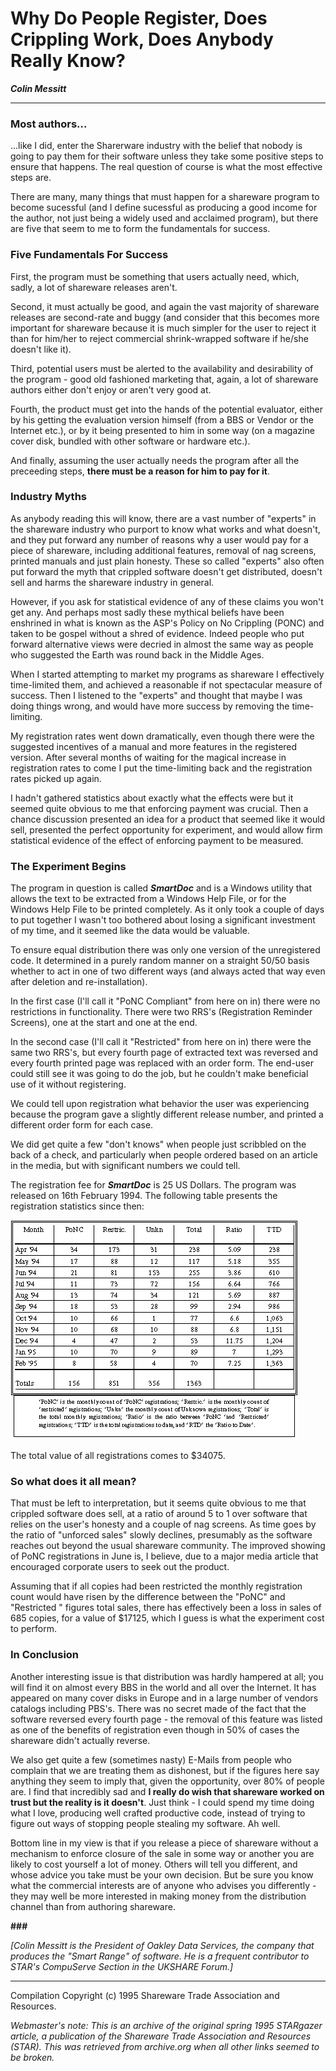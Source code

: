 # Why Do People Register, Does Crippling Work, Does Anybody Really Know?
**_Colin Messitt_**

---

### Most authors...

...like I did, enter the Sharerware industry with the belief that nobody
is going to pay them for their software unless they take some positive steps
to ensure that happens. The real question of course is what the most
effective steps are. 

There are many, many things that must happen for a shareware program to
become sucessful (and I define sucessful as producing a good income for the
author, not just being a widely used and acclaimed program), but there are
five that seem to me to form the fundamentals for success.

### Five Fundamentals For Success

First, the program must be something that users actually need, which,
sadly, a lot of shareware releases aren't.

Second, it must actually be good, and again the vast majority of
shareware releases are second-rate and buggy (and consider that this becomes
more important for shareware because it is much simpler for the user to
reject it than for him/her to reject commercial shrink-wrapped software if
he/she doesn't like it).

Third, potential users must be alerted to the availability and
desirability of the program - good old fashioned marketing that, again, a
lot of shareware authors either don't enjoy or aren't very good at.

Fourth, the product must get into the hands of the potential evaluator,
either by his getting the evaluation version himself (from a BBS or Vendor
or the Internet etc.), or by it being presented to him in some way (on a
magazine cover disk, bundled with other software or hardware etc.).

And finally, assuming the user actually needs the program after all the
preceeding steps, **there must be a reason for him to pay for it**.

### Industry Myths

As anybody reading this will know, there are a vast number of "experts"
in the shareware industry who purport to know what works and what doesn't,
and they put forward any number of reasons why a user would pay for a piece
of shareware, including additional features, removal of nag screens, printed
manuals and just plain honesty. These so called "experts" also often put
forward the myth that crippled software doesn't get distributed, doesn't
sell and harms the shareware industry in general.

However, if you ask for statistical evidence of any of these claims you
won't get any. And perhaps most sadly these mythical beliefs have been
enshrined in what is known as the ASP's Policy on No Crippling (PONC) and
taken to be gospel without a shred of evidence. Indeed people who put
forward alternative views were decried in almost the same way as people who
suggested the Earth was round back in the Middle Ages.

When I started attempting to market my programs as shareware I
effectively time-limited them, and achieved a reasonable if not spectacular
measure of success. Then I listened to the "experts" and thought that maybe
I was doing things wrong, and would have more success by removing the
time-limiting.

My registration rates went down dramatically, even though there were the
suggested incentives of a manual and more features in the registered
version. After several months of waiting for the magical increase in
registration rates to come I put the time-limiting back and the registration
rates picked up again.

I hadn't gathered statistics about exactly what the effects were but it
seemed quite obvious to me that enforcing payment was crucial. Then a chance
discussion presented an idea for a product that seemed like it would sell,
presented the perfect opportunity for experiment, and would allow firm
statistical evidence of the effect of enforcing payment to be measured.

### The Experiment Begins

The program in question is called **_SmartDoc_** and is a Windows
utility that allows the text to be extracted from a Windows Help File, or
for the Windows Help File to be printed completely. As it only took a couple
of days to put together I wasn't too bothered about losing a significant
investment of my time, and it seemed like the data would be valuable.

To ensure equal distribution there was only one version of the
unregistered code. It determined in a purely random manner on a straight
50/50 basis whether to act in one of two different ways (and always acted
that way even after deletion and re-installation).

In the first case (I'll call it "PoNC Compliant" from here on in) there
were no restrictions in functionality. There were two RRS's (Registration
Reminder Screens), one at the start and one at the end.

In the second case (I'll call it "Restricted" from here on in) there were
the same two RRS's, but every fourth page of extracted text was reversed and
every fourth printed page was replaced with an order form. The end-user
could still see it was going to do the job, but he couldn't make beneficial
use of it without registering.

We could tell upon registration what behavior the user was experiencing
because the program gave a slightly different release number, and printed a
different order form for each case.

We did get quite a few "don't knows" when people just scribbled on the
back of a check, and particularly when people ordered based on an article in
the media, but with significant numbers we could tell.

The registration fee for **_SmartDoc_** is 25 US Dollars. The
program was released on 16th February 1994\. The following table presents the
registration statistics since then:

![Table Here](/media/why-do-people-register-shareware.gif)

The total value of all registrations comes to $34075\.

### So what does it all mean?

That must be left to interpretation, but it seems quite obvious to me
that crippled software does sell, at a ratio of around 5 to 1 over software
that relies on the user's honesty and a couple of nag screens. As time goes
by the ratio of "unforced sales" slowly declines, presumably as the software
reaches out beyond the usual shareware community. The improved showing of
PoNC registrations in June is, I believe, due to a major media article that
encouraged corporate users to seek out the product.

Assuming that if all copies had been restricted the monthly registration
count would have risen by the difference between the "PoNC" and "Restricted
" figures total sales, there has effectively been a loss in sales of 685
copies, for a value of $17125, which I guess is what the experiment cost to
perform.

### In Conclusion

Another interesting issue is that distribution was hardly hampered at
all; you will find it on almost every BBS in the world and all over the
Internet. It has appeared on many cover disks in Europe and in a large
number of vendors catalogs including PBS's. There was no secret made of the
fact that the software reversed every fourth page - the removal of this
feature was listed as one of the benefits of registration even though in 50%
of cases the shareware didn't actually reverse.

We also get quite a few (sometimes nasty) E-Mails from people who
complain that we are treating them as dishonest, but if the figures here say
anything they seem to imply that, given the opportunity, over 80% of people
are. I find that incredibly sad and **I really do wish that shareware
worked on trust but the reality is it doesn't**. Just think - I could
spend my time doing what I love, producing well crafted productive code,
instead of trying to figure out ways of stopping people stealing my
software. Ah well.

Bottom line in my view is that if you release a piece of shareware
without a mechanism to enforce closure of the sale in some way or another
you are likely to cost yourself a lot of money. Others will tell you
different, and whose advice you take must be your own decision. But be sure
you know what the commercial interests are of anyone who advises you
differently - they may well be more interested in making money from the
distribution channel than from authoring shareware.

**\#\#\#**

_\[Colin Messitt is the President of Oakley Data Services, the company
that produces the "Smart Range" of software. He is a frequent contributor
to STAR's CompuServe Section in the UKSHARE Forum.\]_

---

Compilation Copyright (c) 1995 Shareware Trade Association and Resources.

_Webmaster's note: This is an archive of the original spring 1995 STARgazer article,
a publication of the Shareware Trade Association and 
Resources (STAR). This was retrieved from archive.org when all other links seemed to be broken._
